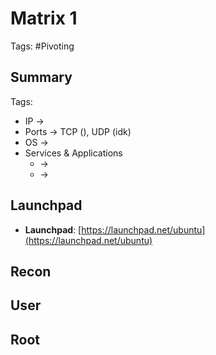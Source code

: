# Matrix 1

Tags: #Pivoting 

## Summary

Tags: 

- IP -> 
- Ports -> TCP (), UDP (idk)
- OS ->  
- Services & Applications
    -  -> 
    -  -> 

## Launchpad

-   **Launchpad**: [https://launchpad.net/ubuntu](https://launchpad.net/ubuntu)

## Recon


## User


## Root